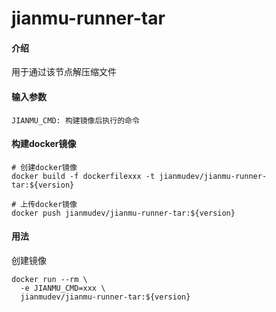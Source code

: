 # jianmu-runner-tar

#### 介绍
用于通过该节点解压缩文件

#### 输入参数
```
JIANMU_CMD: 构建镜像后执行的命令
```

#### 构建docker镜像
```
# 创建docker镜像
docker build -f dockerfilexxx -t jianmudev/jianmu-runner-tar:${version}

# 上传docker镜像
docker push jianmudev/jianmu-runner-tar:${version}
```

#### 用法
创建镜像
```
docker run --rm \
  -e JIANMU_CMD=xxx \
  jianmudev/jianmu-runner-tar:${version}
```
